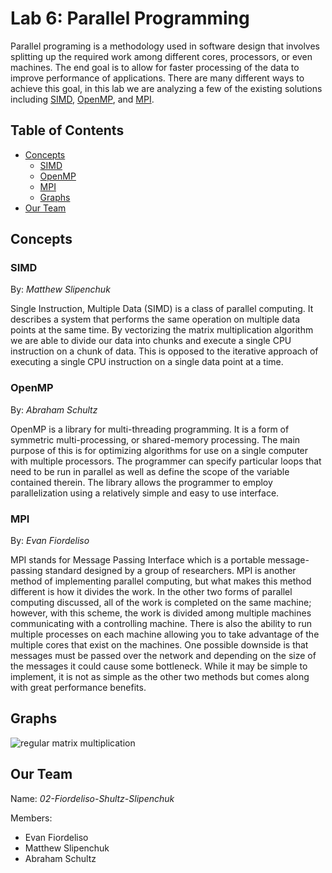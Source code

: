 
# Lab 6: Parallel Programming
Parallel programing is a methodology used in software design that involves splitting up the required work among different cores, processors, or even machines. The end goal is to allow for faster processing of the data to improve performance of applications. There are many different ways to achieve this goal, in this lab we are analyzing a few of the existing solutions including [SIMD](#SIMD), [OpenMP](#OpenMP), and [MPI](#MPI).

## Table of Contents
* [Concepts](#Concepts)
	* [SIMD](#SIMD)
	* [OpenMP](#OpenMP)
	* [MPI](#MPI)
	* [Graphs](#MGraphs)
* [Our Team](#Our-Team)

## Concepts
### SIMD
By: *Matthew Slipenchuk*

Single Instruction, Multiple Data (SIMD) is a class of parallel computing. It describes a system that performs the same operation on multiple data points at the same time. By vectorizing the matrix multiplication algorithm we are able to divide our data into chunks and execute a single CPU instruction on a chunk of data. This is opposed to the iterative approach of executing a single CPU instruction on a single data point at a time.

### OpenMP
By: *Abraham Schultz*

OpenMP is a library for multi-threading programming. It is a form of symmetric multi-processing, or shared-memory processing. The main purpose of this is for optimizing algorithms for use on a single computer with multiple processors. The programmer can specify particular loops that need to be run in parallel as well as define the scope of the variable contained therein. The library allows the programmer to employ parallelization using a relatively simple and easy to use interface.

### MPI
By: *Evan Fiordeliso*

MPI stands for Message Passing Interface which is a portable message-passing standard designed by a group of researchers. MPI is another method of implementing parallel computing, but what makes this method different is how it divides the work. In the other two forms of parallel computing discussed, all of the work is completed on the same machine; however, with this scheme, the work is divided among multiple machines communicating with a controlling machine. There is also the ability to run multiple processes on each machine allowing you to take advantage of the multiple cores that exist on the machines. One possible downside is that messages must be passed over the network and depending on the size of the messages it could cause some bottleneck. While it may be simple to implement, it is not as simple as the other two methods but comes along with great performance benefits.

## Graphs

![regular matrix multiplication](https://github.com/3296Spring2020/parallel-matrix-02-fiordeliso-schultz-slipenchuk/raw/test/autoTestGraph.png)

## Our Team
Name: *02-Fiordeliso-Shultz-Slipenchuk*

Members:
* Evan Fiordeliso
* Matthew Slipenchuk
* Abraham Schultz
